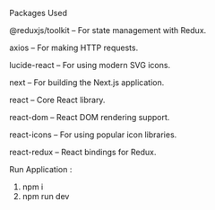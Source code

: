 Packages Used

@reduxjs/toolkit – For state management with Redux.

axios – For making HTTP requests.

lucide-react – For using modern SVG icons.

next – For building the Next.js application.

react – Core React library.

react-dom – React DOM rendering support.

react-icons – For using popular icon libraries.

react-redux – React bindings for Redux.

Run Application :
 1. npm i
 2. npm run dev 
